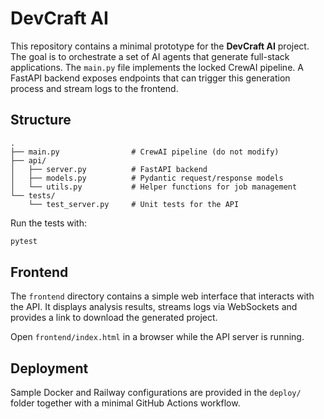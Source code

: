 # DevCraft AI

This repository contains a minimal prototype for the **DevCraft AI** project.
The goal is to orchestrate a set of AI agents that generate full-stack
applications. The `main.py` file implements the locked CrewAI pipeline. A
FastAPI backend exposes endpoints that can trigger this generation process and
stream logs to the frontend.

## Structure

```
.
├── main.py                # CrewAI pipeline (do not modify)
├── api/
│   ├── server.py          # FastAPI backend
│   ├── models.py          # Pydantic request/response models
│   └── utils.py           # Helper functions for job management
└── tests/
    └── test_server.py     # Unit tests for the API
```

Run the tests with:

```bash
pytest
```

## Frontend

The `frontend` directory contains a simple web interface that interacts with the
API. It displays analysis results, streams logs via WebSockets and provides a
link to download the generated project.

Open `frontend/index.html` in a browser while the API server is running.

## Deployment

Sample Docker and Railway configurations are provided in the `deploy/` folder
together with a minimal GitHub Actions workflow.
